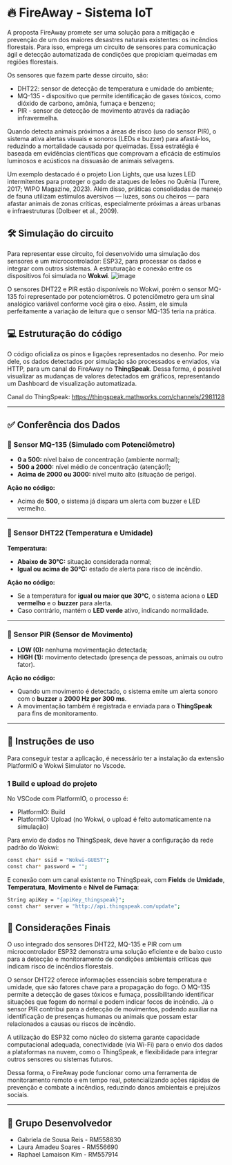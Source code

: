 # 🔥 FireAway - Sistema IoT

A proposta FireAway promete ser uma solução para a mitigação e prevenção de um 
dos maiores desastres naturais existentes: os incêndios florestais.
Para isso, emprega um circuito de sensores para comunicação ágil e detecção automatizada
de condições que propiciam queimadas em regiões florestais.

Os sensores que fazem parte desse circuito, são: 
- DHT22: sensor de detecção de temperatura e umidade do ambiente;
- MQ-135 - dispositivo que permite identificação de gases tóxicos, como dióxido de carbono, amônia, fumaça e benzeno;
- PIR - sensor de detecção de movimento através da radiação infravermelha.

Quando detecta animais próximos a áreas de risco (uso do sensor PIR), o sistema ativa alertas visuais e sonoros (LEDs e buzzer) para afastá-los, reduzindo a mortalidade causada por queimadas. Essa estratégia é baseada em evidências científicas que comprovam a eficácia de estímulos luminosos e acústicos na dissuasão de animais selvagens.

Um exemplo destacado é o projeto Lion Lights, que usa luzes LED intermitentes para proteger o gado de ataques de leões no Quênia (Turere, 2017; WIPO Magazine, 2023). Além disso, práticas consolidadas de manejo de fauna utilizam estímulos aversivos — luzes, sons ou cheiros — para afastar animais de zonas críticas, especialmente próximas a áreas urbanas e infraestruturas (Dolbeer et al., 2009).


## 🛠️ Simulação do circuito

Para representar esse circuito, foi desenvolvido uma simulação dos sensores e um microcontrolador: ESP32, para 
processar os dados e integrar com outros sistemas.
A estruturação e conexão entre os dispositivos foi simulada no **Wokwi**.
![image](https://github.com/user-attachments/assets/f81dad67-47bb-4258-8323-b76a10854dc7)

O sensores DHT22 e PIR estão disponíveis no Wokwi, porém o sensor MQ-135 foi representado por potenciomêtros.
O potenciômetro gera um sinal analógico variável conforme você gira o eixo. Assim, ele simula perfeitamente a variação 
de leitura que o sensor MQ-135 teria na prática.

## 💻 Estruturação do código

O código oficializa os pinos e ligações representados no desenho. Por meio dele, os dados detectados por simulação
são processados e enviados, via HTTP, para um canal do FireAway no **ThingSpeak**. Dessa forma, é possível visualizar as mudanças
de valores detectados em gráficos, representando um Dashboard de visualização automatizada.

Canal do ThingSpeak: https://thingspeak.mathworks.com/channels/2981128

---

## ✅ Conferência dos Dados

### 🔹 Sensor MQ-135 (Simulado com Potenciômetro)

- **0 a 500:** nível baixo de concentração (ambiente normal);
- **500 a 2000:** nível médio de concentração (atenção!);
- **Acima de 2000 ou 3000:** nível muito alto (situação de perigo).

**Ação no código:**  
- Acima de **500**, o sistema já dispara um alerta com buzzer e LED vermelho.

---

### 🔹 Sensor DHT22 (Temperatura e Umidade)

**Temperatura:**
- **Abaixo de 30°C:** situação considerada normal;
- **Igual ou acima de 30°C:** estado de alerta para risco de incêndio.

**Ação no código:**  
- Se a temperatura for **igual ou maior que 30°C**, o sistema aciona o **LED vermelho** e o **buzzer** para alerta.
- Caso contrário, mantém o **LED verde** ativo, indicando normalidade.


---

### 🔹 Sensor PIR (Sensor de Movimento)

- **LOW (0):** nenhuma movimentação detectada;
- **HIGH (1):** movimento detectado (presença de pessoas, animais ou outro fator).

**Ação no código:**  
- Quando um movimento é detectado, o sistema emite um alerta sonoro com o **buzzer** a **2000 Hz por 300 ms**.
- A movimentação também é registrada e enviada para o **ThingSpeak** para fins de monitoramento.

---

## 🚀  Instruções de uso
Para conseguir testar a aplicação, é necessário ter a instalação da extensão PlatformIO e Wokwi Simulator no Vscode.

### 1 Build e upload do projeto
No VSCode com PlatformIO, o processo é:
- PlatformIO: Build
- PlatformIO: Upload (no Wokwi, o upload é feito automaticamente na simulação)

Para envio de dados no ThingSpeak, deve haver a configuração da rede padrão do Wokwi:
```bash
const char* ssid = "Wokwi-GUEST";
const char* password = "";
```

E conexão com um canal existente no ThingSpeak, com **Fields** de **Umidade**, **Temperatura**, **Movimento** e **Nível de Fumaça**:
```bash
String apiKey = "{apiKey_thingspeak}";
const char* server = "http://api.thingspeak.com/update";
```



## 📌 Considerações Finais

O uso integrado dos sensores DHT22, MQ-135 e PIR com um microcontrolador ESP32 demonstra uma solução eficiente e de baixo custo para a 
detecção e monitoramento de condições ambientais críticas que indicam risco de incêndios florestais.

O sensor DHT22 oferece informações essenciais sobre temperatura e umidade, que são fatores chave para a propagação do fogo. O MQ-135 permite a 
detecção de gases tóxicos e fumaça, possibilitando identificar situações que fogem do normal e podem indicar focos de incêndio. 
Já o sensor PIR contribui para a detecção de movimentos, podendo auxiliar na identificação de presenças humanas ou animais que possam estar relacionados 
a causas ou riscos de incêndio.

A utilização do ESP32 como núcleo do sistema garante capacidade computacional adequada, conectividade (via Wi-Fi) para o envio dos dados a plataformas na nuvem, 
como o ThingSpeak, e flexibilidade para integrar outros sensores ou sistemas futuros.

Dessa forma, o FireAway pode funcionar como uma ferramenta de monitoramento remoto e em tempo real, potencializando ações rápidas de prevenção e combate 
a incêndios, reduzindo danos ambientais e prejuízos sociais.

---

## 👥 Grupo Desenvolvedor
- Gabriela de Sousa Reis - RM558830
- Laura Amadeu Soares - RM556690
- Raphael Lamaison Kim - RM557914






